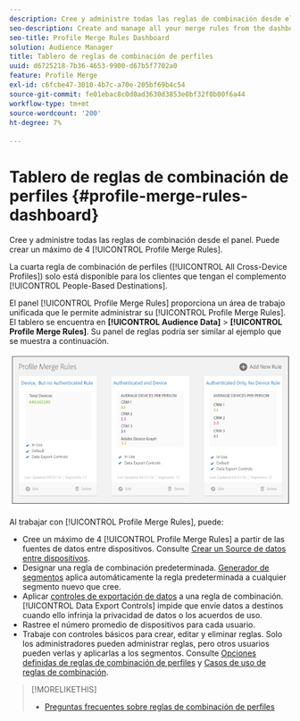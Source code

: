 ```yaml
---
description: Cree y administre todas las reglas de combinación desde el panel. Puede crear un máximo de 4 reglas de combinación de perfiles.
seo-description: Create and manage all your merge rules from the dashboard. You can create a maximum of 4 Profile Merge Rules.
seo-title: Profile Merge Rules Dashboard
solution: Audience Manager
title: Tablero de reglas de combinación de perfiles
uuid: d6725218-7b36-4653-9900-d67b5f7702a0
feature: Profile Merge
exl-id: c6fcbe47-3010-4b7c-a70e-205bf69b4c54
source-git-commit: fe01ebac8c0d0ad3630d3853e0bf32f0b00f6a44
workflow-type: tm+mt
source-wordcount: '200'
ht-degree: 7%

---
```


# Tablero de reglas de combinación de perfiles {#profile-merge-rules-dashboard}

Cree y administre todas las reglas de combinación desde el panel. Puede crear un máximo de 4 [!UICONTROL Profile Merge Rules].

La cuarta regla de combinación de perfiles ([!UICONTROL All Cross-Device Profiles]) solo está disponible para los clientes que tengan el complemento [!UICONTROL People-Based Destinations].

El panel [!UICONTROL Profile Merge Rules] proporciona un área de trabajo unificada que le permite administrar su [!UICONTROL Profile Merge Rules]. El tablero se encuentra en **[!UICONTROL Audience Data]** > **[!UICONTROL Profile Merge Rules]**. Su panel de reglas podría ser similar al ejemplo que se muestra a continuación.

![](assets/profile-dashboard.png)

Al trabajar con [!UICONTROL Profile Merge Rules], puede:

* Cree un máximo de 4 [!UICONTROL Profile Merge Rules] a partir de las fuentes de datos entre dispositivos. Consulte [Crear un Source de datos entre dispositivos](merge-rules-start.md#create-data-source).
* Designar una regla de combinación predeterminada. [Generador de segmentos](../segments/segment-builder.md) aplica automáticamente la regla predeterminada a cualquier segmento nuevo que cree.
* Aplicar [controles de exportación de datos](../data-export-controls.md) a una regla de combinación. [!UICONTROL Data Export Controls] impide que envíe datos a destinos cuando ello infrinja la privacidad de datos o los acuerdos de uso.
* Rastree el número promedio de dispositivos para cada usuario.
* Trabaje con controles básicos para crear, editar y eliminar reglas. Solo los administradores pueden administrar reglas, pero otros usuarios pueden verlas y aplicarlas a los segmentos. Consulte [Opciones definidas de reglas de combinación de perfiles](merge-rule-definitions.md) y [Casos de uso de reglas de combinación](merge-rule-targeting-options.md).

>[!MORELIKETHIS]
>
>* [Preguntas frecuentes sobre reglas de combinación de perfiles](../../faq/faq-profile-merge.md)
